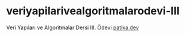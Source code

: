 # veriyapilarivealgoritmalarodevi-III
Veri Yapıları ve Algoritmalar Dersi III. Ödevi
[patika.dev](https://app.patika.dev/)